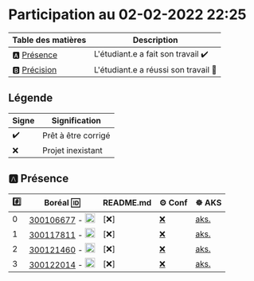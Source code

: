 # Participation au 02-02-2022 22:25

| Table des matières            | Description                                             |
|-------------------------------|---------------------------------------------------------|
| :a: [Présence](#a-présence)   | L'étudiant.e a fait son travail    :heavy_check_mark:   |
| :b: [Précision](#b-précision) | L'étudiant.e a réussi son travail  :tada:               |

## Légende

| Signe              | Signification                 |
|--------------------|-------------------------------|
| :heavy_check_mark: | Prêt à être corrigé           |
| :x:                | Projet inexistant             |

## :a: Présence

|:hash:| Boréal :id:                | README.md   | :gear: Conf | :wheel_of_dharma: AKS |
|------|----------------------------|-------------|-------------|-----------------------|
| 0 | [300106677](../300106677) - <image src='https://avatars0.githubusercontent.com/u/71027895?s=460&v=4' width=20 height=20></image> | [:x:] | [:x:](../300106677/.kube/config) | [aks.](http://aks.) |
| 1 | [300117811](../300117811) - <image src='https://avatars0.githubusercontent.com/u/71027809?s=460&v=4' width=20 height=20></image> | [:x:] | [:x:](../300117811/.kube/config) | [aks.](http://aks.) |
| 2 | [300121460](../300121460) - <image src='https://avatars0.githubusercontent.com/u/71027883?s=460&v=4' width=20 height=20></image> | [:x:] | [:x:](../300121460/.kube/config) | [aks.](http://aks.) |
| 3 | [300122014](../300122014) - <image src='https://avatars0.githubusercontent.com/u/71392439?s=460&v=4' width=20 height=20></image> | [:x:] | [:x:](../300122014/.kube/config) | [aks.](http://aks.) |
